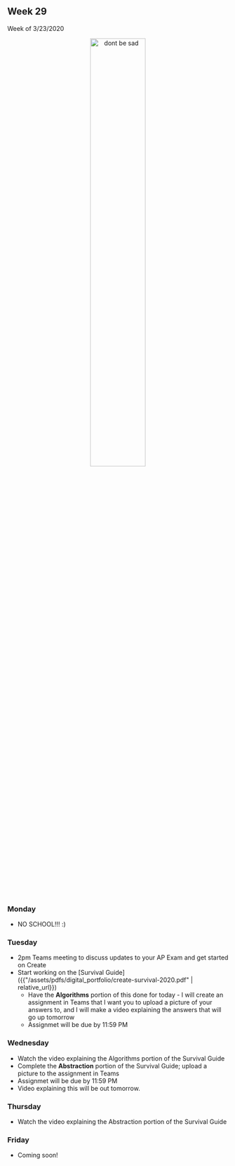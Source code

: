 <meta http-equiv="refresh" content="300"/>


## Week 29  
Week of 3/23/2020  

<div style="text-align:center">
<img src="https://images5.alphacoders.com/423/thumb-1920-423148.jpg" alt="dont be sad" width="50%">
</div>

### Monday  
* NO SCHOOL!!! :)

### Tuesday  
* 2pm Teams meeting to discuss updates to your AP Exam and get started on Create
* Start working on the [Survival Guide]({{"/assets/pdfs/digital_portfolio/create-survival-2020.pdf" | relative_url}})
  * Have the **Algorithms** portion of this done for today - I will create an assignment in Teams that I want you to upload a picture of your answers to, and I will make a video explaining the answers that will go up tomorrow
  * Assignmet will be due by 11:59 PM

### Wednesday  
* Watch the video explaining the Algorithms portion of the Survival Guide
* Complete the **Abstraction** portion of the Survival Guide; upload a picture to the assignment in Teams
* Assignmet will be due by 11:59 PM
* Video explaining this will be out tomorrow.

### Thursday  
* Watch the video explaining the Abstraction portion of the Survival Guide

### Friday  
* Coming soon!